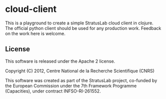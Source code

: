 cloud-client
============

This is a playground to create a simple StratusLab cloud client in clojure.
The official python client should be used for any production work. Feedback on
the work here is welcome.

License
-------

This software is released under the Apache 2 license.

Copyright (C) 2012, Centre National de la Recherche Scientifique (CNRS)

This software was created as part of the StratusLab project, co-funded
by the European Commission under the 7th Framework Programme
(Capacities), under contract INFSO-RI-261552.
